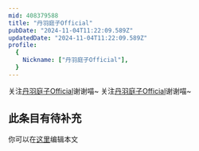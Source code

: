 ```yaml
---
mid: 408379588
title: "丹羽庭子Official"
pubDate: "2024-11-04T11:22:09.589Z"
updatedDate: "2024-11-04T11:22:09.589Z"
profile:
  {
    Nickname: ["丹羽庭子Official"],
  }
---
```


关注[丹羽庭子Official](https://space.bilibili.com/408379588)谢谢喵~ 关注[丹羽庭子Official](https://space.bilibili.com/408379588)谢谢喵~

## 此条目有待补充
你可以在[这里](https://github.com/Yuhanawa/VTuber.ICU-Content/edit/master/v/丹羽庭子Official/index.md)编辑本文
